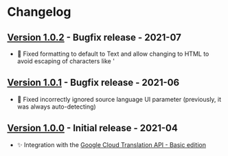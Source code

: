 # Changelog

## [Version 1.0.2](https://github.com/dataiku/dss-plugin-nlp-google-cloud-translation/releases/tag/v1.0.2) - Bugfix release - 2021-07

- 🐛 Fixed formatting to default to Text and allow changing to HTML to avoid escaping of characters like '

## [Version 1.0.1](https://github.com/dataiku/dss-plugin-nlp-google-cloud-translation/releases/tag/v1.0.1) - Bugfix release - 2021-06

- 🐛 Fixed incorrectly ignored source language UI parameter (previously, it was always auto-detecting)

## [Version 1.0.0](https://github.com/dataiku/dss-plugin-nlp-google-cloud-translation/releases/tag/v1.0.0) - Initial release - 2021-04

- ✨ Integration with the [Google Cloud Translation API - Basic edition](https://cloud.google.com/translate/docs/basic/translating-text)

